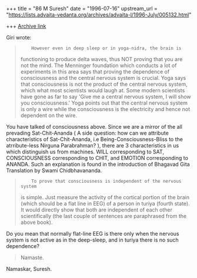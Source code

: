 +++
title = "86 M Suresh"
date = "1996-07-16"
upstream_url = "https://lists.advaita-vedanta.org/archives/advaita-l/1996-July/005132.html"

+++
[Archive link](https://lists.advaita-vedanta.org/archives/advaita-l/1996-July/005132.html)

Giri wrote:

>         However even in deep sleep or in yoga-nidra, the brain is
> functioning to produce delta waves, thus NOT proving that you are not the
> mind. The Menninger foundation which conducts a lot of experiments in this
> area says that proving the dependence of consciousness and the central
> nervous system is crucial. Yoga says that consciousness is not the product
> of the central nervous system, which what most scientists would laugh at.
> Some modern scientists have gone as far to say 'Give me a central nervous
> system, I will show you consciousness.' Yoga points out that the central
> nervous system is only a wire while the consciousness is the electricity
> and hence not dependent on the wire.

You have talked  of consciousness above.  Since we are a mirror of the
all prevading Sat-Chit-Ananda ( A side question:  how can we attribute
characteristics of  Sat-Chit-Ananda,  i.e Being-Consciousness-Bliss to
the atrribute-less Nirguna Parabrahman? ), there are 3 characteristics
in us which  distinguish us from machines.  WILL corresponding to SAT,
CONSCIOUSNESS  corresponding to  CHIT,  and  EMOTION corresponding  to
ANANDA.  Such an explanation is found in the  introduction of Bhagavad
Gita Translation by Swami Chidbhavananda.

>         To prove that consciousness is independent of the nervous system
> is simple. Just measure the activity of the cortical portion of the brain
> (which should be a flat line in EEG) of a person in turiya (fourth
> state). It would directly show that both are independent of each other
> scientifically (the last couple of sentences are paraphrased from the
> above book).

Do you mean that normally flat-line EEG is there only when the nervous
system is not active  as in the deep-sleep,  and in turiya there is no
such dependence?

> Namaste.
>

Namaskar,
Suresh.

